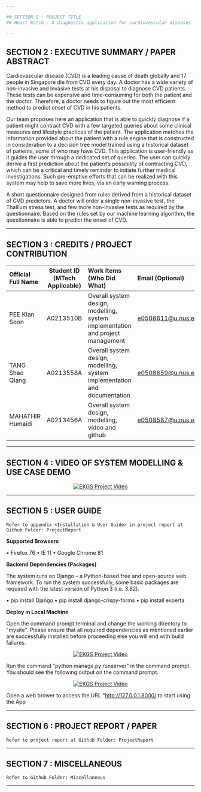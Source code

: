 ```yaml
---

## SECTION 1 : PROJECT TITLE
## Heart Watch : A diagnostic application for cardiovascular diseases

---
```


## SECTION 2 : EXECUTIVE SUMMARY / PAPER ABSTRACT
Cardiovascular disease (CVD) is a leading cause of death globally and 17 people in Singapore die from CVD every day. A doctor has a wide variety of non-invasive and invasive tests at his disposal to diagnose CVD patients. These tests can be expensive and time-consuming for both the patient and the doctor. Therefore, a doctor needs to figure out the most efficient method to predict onset of CVD in his patients. 

Our team proposes here an application that is able to quickly diagnose if a patient might contract CVD with a few targeted queries about some clinical measures and lifestyle practices of the patient. The application matches the information provided about the patient with a rule engine that is constructed in consideration to a decision tree model trained using a historical dataset of patients, some of who may have CVD. This application is user-friendly as it guides the user through a dedicated set of queries.  The user can quickly derive a first prediction about the patient’s possibility of contracting CVD, which can be a critical and timely reminder to initiate further medical investigations.  Such pre-emptive efforts that can be realized with this system may help to save more lives, via an early warning process.

A short questionnaire designed from rules derived from a historical dataset of CVD predictors. A doctor will order a single non-invasive test, the Thallium stress test, and few more non-invasive tests as required by the questionnaire. Based on the rules set by our machine learning algorithm, the questionnaire is able to predict the onset of CVD.

---

## SECTION 3 : CREDITS / PROJECT CONTRIBUTION

| Official Full Name  | Student ID (MTech Applicable)  | Work Items (Who Did What) | Email (Optional) |
| :------------ |:---------------:| :-----| :-----|
| PEE Kian Soon | A0213510B |Overall system design, modelling, system implementation and project management | e0508611@u.nus.edu |
| TANG Shao Qiang | A0213558A |Overall system design, modelling, system implementation and documentation | e0508659@u.nus.edu |
| MAHATHIR Humaidi | A0213456A |Overall system design, modelling, video and github  | e0508587@u.nus.edu |

---

## SECTION 4 : VIDEO OF SYSTEM MODELLING & USE CASE DEMO
<div align="center">
  <a href="https://youtu.be/gvstrhI8Fkg">
    <img src="https://img.youtube.com/vi/gvstrhI8Fkg/0.jpg" alt="EKGS Project Video">
  </a>
</div>

---

## SECTION 5 : USER GUIDE

`Refer to appendix <Installation & User Guide> in project report at Github Folder: ProjectReport`

<b>Supported Browsers</b>

•	Firefox 76
•	IE 11
•	Google Chrome 81

<b>Backend Dependencies (Packages)</b>

The system runs on Django – a Python-based free and open-source web framework. To run the system successfully, some basic packages are required with the latest version of Python 3 (i.e. 3.82).

•	pip install Django
•	pip install django-crispy-forms
•	pip install experta

<b>Deploy in Local Machine</b>

Open the command prompt terminal and change the working directory to "mysite". Please ensure that all required dependencies as mentioned earlier are successfully installed before proceeding else you will end with build failures.

<div align="center">
  <a href="https://youtu.be/gvstrhI8Fkg">
    <img src="https://img.youtube.com/vi/gvstrhI8Fkg/0.jpg" alt="EKGS Project Video">
  </a>
</div>

Run the command "python manage.py runserver" in the command prompt. You should see the following output on the command prompt.

<div align="center">
  <a href="https://youtu.be/gvstrhI8Fkg">
    <img src="https://img.youtube.com/vi/gvstrhI8Fkg/0.jpg" alt="EKGS Project Video">
  </a>
</div>

Open a web brower to access the URL "http://127.0.0.1.8000/ to start using the App


---

## SECTION 6 : PROJECT REPORT / PAPER

`Refer to project report at Github Folder: ProjectReport`

---

## SECTION 7 : MISCELLANEOUS

`Refer to Github Folder: Miscellaneous`

---

